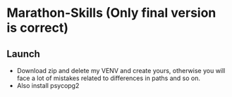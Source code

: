# Marathon-Skills (Only final version is correct)

## Launch
* Download zip and delete my VENV and create yours, otherwise you will face a lot of mistakes related to differences in paths and so on.
* Also install psycopg2
